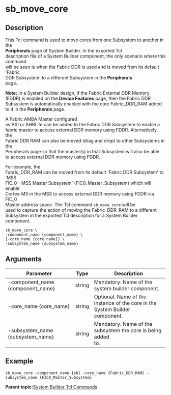 # sb\_move\_core

## Description

This Tcl command is used to move cores from one Subsystem to another in the<br /> **Peripherals** page of System Builder. In the exported Tcl<br /> description file of a System Builder component, the only scenario where this command<br /> will be seen is when the Fabric DDR is used and is moved from its default 'Fabric<br /> DDR Subsystem' to a different Subsystem in the **Peripherals**<br /> page.

**Note:** In a System Builder design, if the Fabric External DDR Memory \(FDDR\) is enabled on the **Device Features** page, then the Fabric DDR Subsystem is automatically enabled with the core Fabric\_DDR\_RAM added to it in the **Peripherals** page.

A Fabric AMBA Master configured<br /> as AXI or AHBLite can be added to the Fabric DDR Subsystem to enable a<br /> fabric master to access external DDR memory using FDDR. Alternatively, the<br /> Fabric DDR RAM can also be moved \(drag and drop\) to other Subsystems in the<br /> Peripherals page so that the master\(s\) in that Subsystem will also be able<br /> to access external DDR memory using FDDR.

For example, the<br /> Fabric\_DDR\_RAM can be moved from its default 'Fabric DDR Subsystem' to 'MSS<br /> FIC\_0 - MSS Master Subsystem' \(FIC0\_Master\_Subsystem\) which will enable<br /> Cortex-M3 in the MSS to access external DDR memory using FDDR via FIC\_0<br /> Master address space. The Tcl command `sb_move_core` will be<br /> used to capture the action of moving the Fabric\_DDR\_RAM to a different<br /> Subsystem in the exported Tcl description for a System Builder<br /> component.

```
sb_move_core \
-component_name {component_name} \
[-core_name {core_name}] \
-subsystem_name {subsystem_name}

```

## Arguments

|Parameter|Type|Description|
|---------|----|-----------|
|-component\_name \{component\_name\}|string|Mandatory. Name of the system builder component.|
|-core\_name \{core\_name\}|string|Optional. Name of the instance of the core in the System Builder<br /> component.|
|-subsystem\_name \{subsystem\_name\}|string|Mandatory. Name of the subsystem the core is being added<br /> to.|

## Example

```
sb_move_core -component_name {sb} -core_name {Fabric_DDR_RAM} -subsystem_name {FIC0_Master_Subsystem}
```

**Parent topic:**[System Builder Tcl Commands](GUID-D8832000-73FB-42DC-860F-FF30F05EE075.md)

